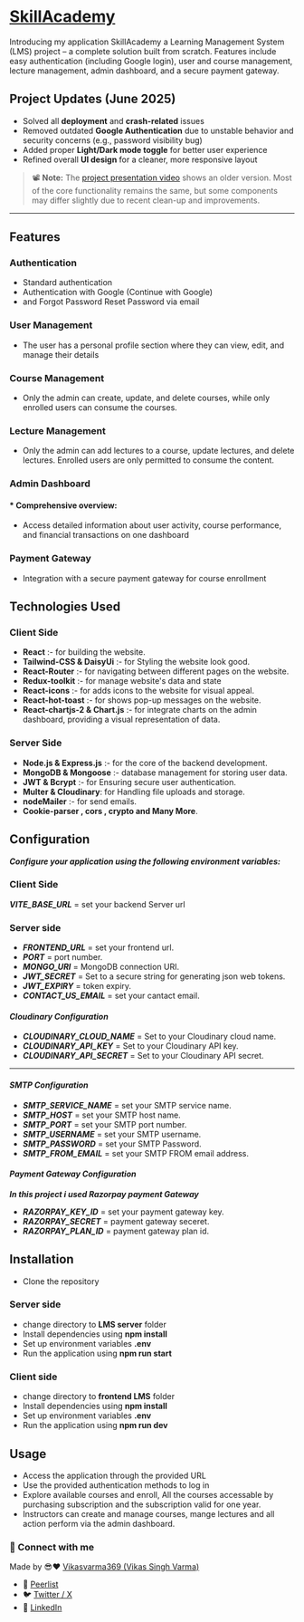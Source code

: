 ﻿# [SkillAcademy](https://skill-academy-blue.vercel.app/)

Introducing my application SkillAcademy a Learning Management System (LMS) project – a complete solution built from scratch. Features include easy authentication (including Google login), user and course management, lecture management, admin dashboard, and a secure payment gateway.

##  Project Updates (June 2025)
-  Solved all **deployment** and **crash-related** issues
-  Removed outdated **Google Authentication** due to unstable behavior and security concerns (e.g., password visibility bug)
-  Added proper **Light/Dark mode toggle** for better user experience
-  Refined overall **UI design** for a cleaner, more responsive layout

> 📽️ **Note:** The [project presentation video](https://www.linkedin.com/posts/vikas-singh-varma-9b001a231_skillacademy-javascript-react-activity-7183393033516703744-9j0z?utm_source=share&utm_medium=member_desktop) shows an older version. Most of the core functionality remains the same, but some components may differ slightly due to recent clean-up and improvements.

---

## Features
### Authentication 
* Standard authentication
* Authentication with Google (Continue with Google)
* and Forgot Password Reset Password via email

### User Management
* The user has a personal profile section where they can view, edit, and manage their details

### Course Management
* Only the admin can create, update, and delete courses, while only enrolled users can consume the courses.

### Lecture Management
* Only the admin can add lectures to a course, update lectures, and delete lectures. Enrolled users are only permitted to consume the content.

### Admin Dashboard
#### * Comprehensive overview:
* Access detailed information about user activity, course performance, and financial transactions on one dashboard

### Payment Gateway
* Integration with a secure payment gateway for course enrollment

## Technologies Used

### Client Side 
* **React** :- for building the website.
* **Tailwind-CSS & DaisyUi** :- for Styling the website look good.
* **React-Router** :- for navigating between different pages on the website.
* **Redux-toolkit** :- for manage website's data and state
* **React-icons** :- for adds icons to the website for visual appeal.
* **React-hot-toast** :- for shows pop-up messages on the website.
* **React-chartjs-2 & Chart.js** :- for integrate charts on the admin dashboard, providing a visual representation of data.

### Server Side
* **Node.js & Express.js** :- for the core of the backend development.
* **MongoDB & Mongoose** :- database management for storing user data. 
* **JWT & Bcrypt** :- for Ensuring secure user authentication.
* **Multer & Cloudinary**: for Handling file uploads and storage. 
* **nodeMailer** :- for send emails.
* **Cookie-parser , cors , crypto and Many More**.

## Configuration 
***Configure your application using the following environment variables:***

### Client Side
***VITE_BASE_URL*** = set your backend Server url

### Server side 
* ***FRONTEND_URL*** = set your frontend url.
* ***PORT*** = port number.
* ***MONGO_URI*** = MongoDB connection URI.
* ***JWT_SECRET*** =  Set to a secure string for generating json web tokens.
* ***JWT_EXPIRY*** = token expiry.
* ***CONTACT_US_EMAIL*** = set  your cantact email.

####  ***Cloudinary Configuration***

* ***CLOUDINARY_CLOUD_NAME*** = Set to your Cloudinary cloud name.
* ***CLOUDINARY_API_KEY*** = Set to your Cloudinary API key.
* ***CLOUDINARY_API_SECRET*** = Set to your Cloudinary API secret.
* ***
####  ***SMTP Configuration***
* ***SMTP_SERVICE_NAME*** = set your SMTP service name.
* ***SMTP_HOST*** = set your SMTP host name.
* ***SMTP_PORT*** = set your SMTP port number.
* ***SMTP_USERNAME*** = set your SMTP username.
* ***SMTP_PASSWORD*** = set your SMTP Password.
* ***SMTP_FROM_EMAIL*** = set your SMTP FROM email address.

####  ***Payment Gateway Configuration***
***In this project i used Razorpay payment Gateway***
* ***RAZORPAY_KEY_ID*** = set your payment gateway key.
* ***RAZORPAY_SECRET*** = payment gateway seceret.
* ***RAZORPAY_PLAN_ID*** = payment gateway plan id.


## Installation
* Clone the repository 
### Server side 
* change directory to **LMS server** folder
* Install dependencies using **npm install**
* Set up environment variables **.env**
* Run the application using **npm run start** 
### Client side
* change directory to **frontend LMS** folder
* Install dependencies using **npm install**
* Set up environment variables **.env**
* Run the application using **npm run dev** 

## Usage

* Access the application through the provided URL
* Use the provided authentication methods to log in
* Explore available courses and enroll, All the courses accessable by purchasing subscription and the subscription valid for one year.
* Instructors can create and manage courses, mange lectures and all action perform via the admin dashboard.




### 🔗 Connect with me

Made by 😎❤️ [Vikasvarma369 (Vikas Singh Varma)](https://www.linkedin.com/in/vikas-singh-varma-9b001a231/)
- 📄 [Peerlist](https://peerlist.io/vikasvarma369)
- 🐦 [Twitter / X](https://x.com/vikasvarma369)
- 💼 [LinkedIn]([https://www.linkedin.com/in/vikas-singh-varma-9b001a231/](https://www.linkedin.com/in/vikasvarma369/))


